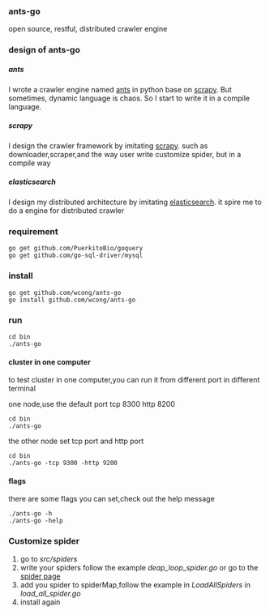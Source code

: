 ### ants-go
open source, restful, distributed crawler engine
### design of ants-go
##### ants
I wrote a crawler engine named [ants](https://github.com/wcong/ants) in python base on [scrapy](https://github.com/scrapy/scrapy). But sometimes, dynamic language is chaos.
So I start to write it in a compile language. 
##### scrapy
I design the crawler framework  by imitating  [scrapy](https://github.com/scrapy/scrapy).
such as downloader,scraper,and the way user write customize spider,
but in a compile way
##### elasticsearch
I design my distributed architecture by imitating [elasticsearch](https://github.com/elasticsearch/elasticsearch).
it spire me to do a engine for distributed crawler
### requirement
``` shell
go get github.com/PuerkitoBio/goquery
go get github.com/go-sql-driver/mysql
```
### install

``` shell
go get github.com/wcong/ants-go
go install github.com/wcong/ants-go
```

### run

``` shell
cd bin
./ants-go
```

#### cluster in one computer
to test cluster in one computer,you can run it from different port in different terminal

one node,use the default port tcp 8300 http 8200

``` shell
cd bin
./ants-go
```

the other node set tcp port and http port

``` shell
cd bin
./ants-go -tcp 9300 -http 9200
```
#### flags
there are some flags you can set,check out the help message

``` shell
./ants-go -h
./ants-go -help
```

### Customize spider
1.	go to *src/spiders*
2.	write your spiders follow the example *deap_loop_spider.go* or go to the [spider page](./SPIDER.md)
3.	add you spider to spiderMap,follow the example in *LoadAllSpiders* in *load_all_spider.go*
4.	install again
